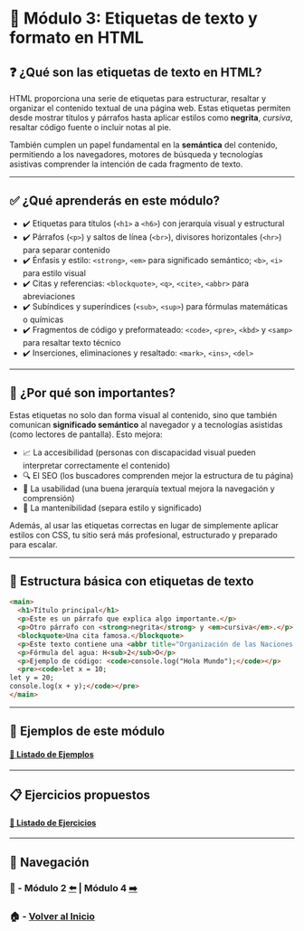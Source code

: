 # 📘 Módulo 3: Etiquetas de texto y formato en HTML

## ❓ ¿Qué son las etiquetas de texto en HTML?

HTML proporciona una serie de etiquetas para estructurar, resaltar y organizar el contenido textual de una página web. Estas etiquetas permiten desde mostrar títulos y párrafos hasta aplicar estilos como **negrita**, *cursiva*, resaltar código fuente o incluir notas al pie. 

También cumplen un papel fundamental en la **semántica** del contenido, permitiendo a los navegadores, motores de búsqueda y tecnologías asistivas comprender la intención de cada fragmento de texto.

---

## ✅ ¿Qué aprenderás en este módulo?

- ✔️ Etiquetas para títulos (`<h1>` a `<h6>`) con jerarquía visual y estructural
- ✔️ Párrafos (`<p>`) y saltos de línea (`<br>`), divisores horizontales (`<hr>`) para separar contenido
- ✔️ Énfasis y estilo: `<strong>`, `<em>` para significado semántico; `<b>`, `<i>` para estilo visual
- ✔️ Citas y referencias: `<blockquote>`, `<q>`, `<cite>`, `<abbr>` para abreviaciones
- ✔️ Subíndices y superíndices (`<sub>`, `<sup>`) para fórmulas matemáticas o químicas
- ✔️ Fragmentos de código y preformateado: `<code>`, `<pre>`, `<kbd>` y `<samp>` para resaltar texto técnico
- ✔️ Inserciones, eliminaciones y resaltado: `<mark>`, `<ins>`, `<del>`

---

## 🧠 ¿Por qué son importantes?

Estas etiquetas no solo dan forma visual al contenido, sino que también comunican **significado semántico** al navegador y a tecnologías asistidas (como lectores de pantalla). Esto mejora:

- 📈 La accesibilidad (personas con discapacidad visual pueden interpretar correctamente el contenido)
- 🔍 El SEO (los buscadores comprenden mejor la estructura de tu página)
- 🧭 La usabilidad (una buena jerarquía textual mejora la navegación y comprensión)
- 🧹 La mantenibilidad (separa estilo y significado)

Además, al usar las etiquetas correctas en lugar de simplemente aplicar estilos con CSS, tu sitio será más profesional, estructurado y preparado para escalar.

---

## 🧩 Estructura básica con etiquetas de texto

```html
<main>
  <h1>Título principal</h1>
  <p>Este es un párrafo que explica algo importante.</p>
  <p>Otro párrafo con <strong>negrita</strong> y <em>cursiva</em>.</p>
  <blockquote>Una cita famosa.</blockquote>
  <p>Este texto contiene una <abbr title="Organización de las Naciones Unidas">ONU</abbr> para abreviar.</p>
  <p>Fórmula del agua: H<sub>2</sub>O</p>
  <p>Ejemplo de código: <code>console.log("Hola Mundo");</code></p>
  <pre><code>let x = 10;
let y = 20;
console.log(x + y);</code></pre>
</main>
```

---

## 🧪 Ejemplos de este módulo

#### [🔗 Listado de Ejemplos](./Ejemplos/README.md)

---

## 📋 Ejercicios propuestos

#### [🔗 Listado de Ejercicios](./Ejercicios/README.md)

---

## 🔁 Navegación

### 📘 - Módulo 2 [⬅️](../Modulo_2_Estructura_de_un_Documento_HTML/Modulo_2.md) | Módulo 4 [➡️](../Modulo_4_Listas_y_Tablas/Modulo_4.md)

### 🏠 - [Volver al Inicio](../README.md)
